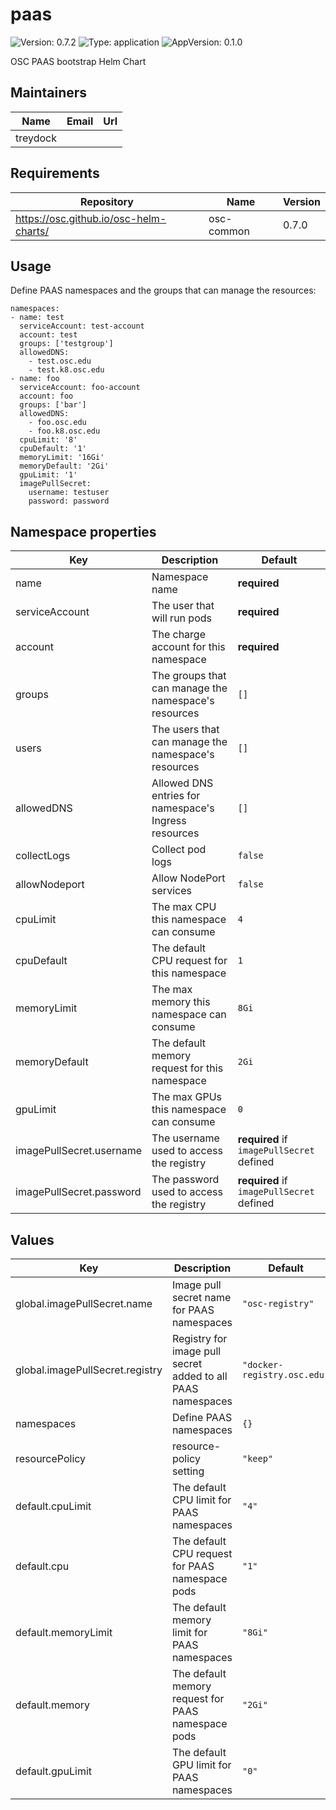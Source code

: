 # paas

![Version: 0.7.2](https://img.shields.io/badge/Version-0.7.2-informational?style=flat-square) ![Type: application](https://img.shields.io/badge/Type-application-informational?style=flat-square) ![AppVersion: 0.1.0](https://img.shields.io/badge/AppVersion-0.1.0-informational?style=flat-square)

OSC PAAS bootstrap Helm Chart

## Maintainers

| Name | Email | Url |
| ---- | ------ | --- |
| treydock |  |  |

## Requirements

| Repository | Name | Version |
|------------|------|---------|
| https://osc.github.io/osc-helm-charts/ | osc-common | 0.7.0 |

## Usage

Define PAAS namespaces and the groups that can manage the resources:

```
namespaces:
- name: test
  serviceAccount: test-account
  account: test
  groups: ['testgroup']
  allowedDNS:
    - test.osc.edu
    - test.k8.osc.edu
- name: foo
  serviceAccount: foo-account
  account: foo
  groups: ['bar']
  allowedDNS:
    - foo.osc.edu
    - foo.k8.osc.edu
  cpuLimit: '8'
  cpuDefault: '1'
  memoryLimit: '16Gi'
  memoryDefault: '2Gi'
  gpuLimit: '1'
  imagePullSecret:
    username: testuser
    password: password
```

## Namespace properties

| Key | Description | Default |
|-----|-------------|---------|
| name | Namespace name | **required** |
| serviceAccount | The user that will run pods | **required** |
| account | The charge account for this namespace | **required** |
| groups | The groups that can manage the namespace's resources | `[]` |
| users | The users that can manage the namespace's resources | `[]` |
| allowedDNS | Allowed DNS entries for namespace's Ingress resources | `[]` |
| collectLogs | Collect pod logs | `false` |
| allowNodeport | Allow NodePort services | `false` |
| cpuLimit | The max CPU this namespace can consume | `4` |
| cpuDefault | The default CPU request for this namespace | `1` |
| memoryLimit | The max memory this namespace can consume | `8Gi` |
| memoryDefault | The default memory request for this namespace | `2Gi` |
| gpuLimit | The max GPUs this namespace can consume | `0` |
| imagePullSecret.username | The username used to access the registry | **required** if `imagePullSecret` defined |
| imagePullSecret.password | The password used to access the registry | **required** if `imagePullSecret` defined |

## Values

| Key | Description | Default |
|-----|-------------|---------|
| global.imagePullSecret.name | Image pull secret name for PAAS namespaces | `"osc-registry"` |
| global.imagePullSecret.registry | Registry for image pull secret added to all PAAS namespaces | `"docker-registry.osc.edu"` |
| namespaces | Define PAAS namespaces | `{}` |
| resourcePolicy | resource-policy setting | `"keep"` |
| default.cpuLimit | The default CPU limit for PAAS namespaces | `"4"` |
| default.cpu | The default CPU request for PAAS namespace pods | `"1"` |
| default.memoryLimit | The default memory limit for PAAS namespaces | `"8Gi"` |
| default.memory | The default memory request for PAAS namespace pods | `"2Gi"` |
| default.gpuLimit | The default GPU limit for PAAS namespaces | `"0"` |
